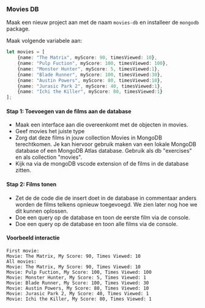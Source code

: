 ### Movies DB

Maak een nieuw project aan met de naam `movies-db` en installeer de `mongodb` package. 

Maak volgende variabele aan:

```typescript
let movies = [
    {name: "The Matrix", myScore: 90, timesViewed: 10},
    {name: "Pulp Fuction", myScore: 100, timesViewed: 100},
    {name: "Monster Hunter", myScore: 5, timesViewed:1},
    {name: "Blade Runner", myScore: 100, timesViewed:30},
    {name: "Austin Powers", myScore: 80, timesViewed:10},
    {name: "Jurasic Park 2", myScore: 40, timesViewed:1},
    {name: "Ichi the Killer", myScore: 80, timesViewed:1}
];
```

#### Stap 1: Toevoegen van de films aan de database

- Maak een interface aan die overeenkomt met de objecten in movies. 
- Geef movies het juiste type
- Zorg dat deze films in jouw collection Movies in MongoDB terechtkomen. Je kan hiervoor gebruik maken van een lokale MongoDB database of een MongoDB Atlas database. Gebruik als db "exercises" en als collection "movies".
- Kijk na via de mongoDB vscode extension of de films in de database zitten.

#### Stap 2: Films tonen

- Zet de de code die de insert doet in de database in commentaar anders worden de films telkens opnieuw toegevoegd. We zien later nog hoe we dit kunnen oplossen.
- Doe een query op de database en toon de eerste film via de console.
- Doe een query op de database en toon alle films via de console.

#### Voorbeeld interactie

```
First movie:
Movie: The Matrix, My Score: 90, Times Viewed: 10
All movies:
Movie: The Matrix, My Score: 90, Times Viewed: 10
Movie: Pulp Fuction, My Score: 100, Times Viewed: 100
Movie: Monster Hunter, My Score: 5, Times Viewed: 1
Movie: Blade Runner, My Score: 100, Times Viewed: 30
Movie: Austin Powers, My Score: 80, Times Viewed: 10
Movie: Jurasic Park 2, My Score: 40, Times Viewed: 1
Movie: Ichi the Killer, My Score: 80, Times Viewed: 1
```
